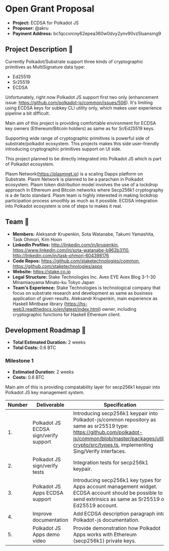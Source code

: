 # Open Grant Proposal

* **Project:** ECDSA for Polkadot JS
* **Proposer:** @akru
* **Payment Address:** bc1qccvrcny62epea360w0dvy2ynv90vz5luansmg9

## Project Description :page_facing_up: 

Currently Polkadot/Substrate support three kinds of cryptographic primitives as MultiSignature data type:

* Ed25519
* Sr25519
* ECDSA

Unfortunately, right now Polkadot JS support first two only (enhancement issue: https://github.com/polkadot-js/common/issues/506). It's limiting using ECDSA keys for subkey CLI utility only, which makes user experience pipeline a bit difficult.

Main aim of this project is providing comfortable environment for ECDSA key owners (Ethereum/Bitcoin holders) as same as for Sr/Ed25519 keys.

Supporting wide range of cryptographic primitives is powerful side of substrate/polkadot ecosystem. This projects makes this side user-friendly introducing cryptographic primitives support on UI side.

This project planned to be directly integrated into Polkadot JS which is part of Polkadot ecosystem.

Plasm Network(https://plasmnet.io) is a scaling Dapps platform on Substrate. Plasm Network is planned to be a parachain in Polkadot ecosystem. Plasm token distribution model involves the use of a lockdrop approach in Ethereum and Bitcoin networks where Secp256k1 cryptography is a de facto standard. Plasm team is highly interested in making lockdrop participation process smoothly as much as it possible. ECDSA integration into Polkadot ecosystem is one of steps to makes it real.


## Team :busts_in_silhouette:

* **Members:** Aleksandr Krupenkin, Sota Watanabe, Takumi Yamashita, Task Ohmori, Kim Hoon
* **LinkedIn Profiles:** http://linkedin.com/in/krupenkin, https://www.linkedin.com/in/sota-watanabe-b962b3110, http://linkedin.com/in/task-ohmori-604398176
* **Code Repos:** https://github.com/staketechnologies/common, https://github.com/staketechnologies/apps
* **Website:** https://stake.co.jp
* **Legal Structure:** Stake Technologies Inc. Avex EYE Avex Blog 3-1-30 Minamiaoyama Minato-ku Tokyo Japan
* **Team's Experience:**  Stake Technologies is technological company that focus on substrate research and development as same as business application of given results. Aleksandr Krupenkin, main experience as Haskell Mintbase library (https://hs-web3.readthedocs.io/en/latest/index.html) owner, including cryptographic functions for Haskell Ethereum client.


## Development Roadmap :nut_and_bolt: 

* **Total Estimated Duration:** 2 weeks
* **Total Costs:** 0.6 BTC

### Milestone 1

* **Estimated Duration:** 2 weeks 
* **Costs:** 0.6 BTC

Main aim of this is providing compatability layer for secp256k1 keypair into Polkadot JS key management system.

| Number | Deliverable | Specification | 
| ------------- | ------------- | ------------- |
| 1. | Polkadot JS ECDSA sign/verify support | Introducing secp256k1 keypair into Polkadot-js/common repository as same as sr25519 type: https://github.com/polkadot-js/common/blob/master/packages/util-crypto/src/types.ts, implementing Sing/Verify interfaces. |
| 2. | Polkadot JS sign/verify tests | Integration tests for secp256k1 keypair. | 
| 3. | Polkadot JS Apps ECDSA support | Introducing secp256k1 key types for Apps account management widget. ECDSA account should be possible to send extrinsics as same as Sr25519 or Ed25519 account. |  
| 4. | Improve documentation | Add ECDSA description paragraph into Polkadot-js documentation. |
| 5. | Polkadot JS Apps demo video | Provide demonstration how Polkadot Apps works with Ethereum (secp256k1) private keys. |
